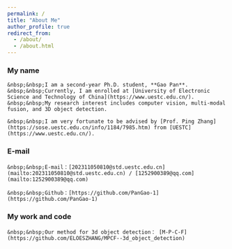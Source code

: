 ```yaml
---
permalink: /
title: "About Me"
author_profile: true
redirect_from: 
  - /about/
  - /about.html
---
```

### My name

    &nbsp;&nbsp;I am a second-year Ph.D. student, **Gao Pan**. 
    &nbsp;&nbsp;Currently, I am enrolled at [University of Electronic Science and Technology of China](https://www.uestc.edu.cn/).
    &nbsp;&nbsp;My research interest includes computer vision, multi-modal fusion, and 3D object detection.

    &nbsp;&nbsp;I am very fortunate to be advised by [Prof. Ping Zhang](https://sose.uestc.edu.cn/info/1184/7985.htm) from [UESTC](https://www.uestc.edu.cn/). 
 
### E-mail
    &nbsp;&nbsp;E-mail：[202311050810@std.uestc.edu.cn](mailto:202311050810@std.uestc.edu.cn) / [1252900389@qq.com](mailto:1252900389@qq.com)

    &nbsp;&nbsp;Github：[https://github.com/PanGao-1](https://github.com/PanGao-1) 

### My work and code

    &nbsp;&nbsp;Our method for 3d object detection： [M-P-C-F](https://github.com/ELOESZHANG/MPCF--3d_object_detection)  
